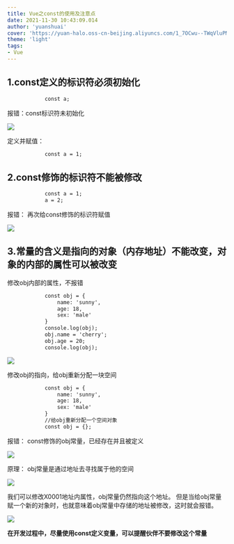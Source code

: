 ```yaml
---
title: Vue之const的使用及注意点
date: 2021-11-30 10:43:09.014
author: 'yuanshuai'
cover: 'https://yuan-halo.oss-cn-beijing.aliyuncs.com/1_7OCwu--TWqVluPMsZdzWKw-34ce1bcaed3b4c59a2183cf00af73987_1622733997113.png'
theme: 'light'
tags: 
- Vue
---
```


## 1.const定义的标识符必须初始化

```html
            const a;
```

报错：const标识符未初始化

![](https://hexobbblog.oss-cn-beijing.aliyuncs.com/images/vue/50.png)

定义并赋值：

```html
            const a = 1;
```

## 2.const修饰的标识符不能被修改

```html
            const a = 1;
            a = 2;
```

报错：
再次给const修饰的标识符赋值

![](https://hexobbblog.oss-cn-beijing.aliyuncs.com/images/vue/51.png)

## 3.常量的含义是指向的对象（内存地址）不能改变，对象的内部的属性可以被改变

修改obj内部的属性，不报错

```html
            const obj = {
                name: 'sunny',
                age: 18,
                sex: 'male'
            }
            console.log(obj);
            obj.name = 'cherry';
            obj.age = 20;
            console.log(obj);
```

![](https://hexobbblog.oss-cn-beijing.aliyuncs.com/images/vue/52.png)

修改obj的指向，给obj重新分配一块空间

```html
            const obj = {
                name: 'sunny',
                age: 18,
                sex: 'male'
            }
            //给obj重新分配一个空间对象
            const obj = {};
```

报错：
const修饰的obj常量，已经存在并且被定义

![](https://hexobbblog.oss-cn-beijing.aliyuncs.com/images/vue/53.png)

原理：
obj常量是通过地址去寻找属于他的空间

![](https://hexobbblog.oss-cn-beijing.aliyuncs.com/images/vue/54.png)

我们可以修改X0001地址内属性，obj常量仍然指向这个地址。
但是当给obj常量赋一个新的对象时，也就意味着obj常量中存储的地址被修改，这时就会报错。

![](https://hexobbblog.oss-cn-beijing.aliyuncs.com/images/vue/55.png)

**在开发过程中，尽量使用const定义变量，可以提醒伙伴不要修改这个常量**